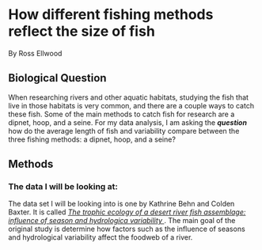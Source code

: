 # How different fishing methods reflect the size of fish
By Ross Ellwood
## Biological Question
When researching rivers and other aquatic habitats, studying the fish that live
in those habitats is very common, and there are a couple ways to catch these fish. 
Some of the main methods to catch fish for research are a dipnet, hoop, and a seine.
For my data analysis, I am asking the ***question*** how do the average length of fish 
and variability compare between the three fishing methods: a dipnet, hoop, and a seine?

## Methods
### The data I will be looking at:
The data set I will be looking into is one by Kathrine Behn and Colden Baxter. 
It is called [ _The trophic ecology of a desert river fish assemblage: influence
of season and hydrologica variability_ ](https://datadryad.org/stash/dataset/doi:10.5061/dryad.4q50bp6)
. The main goal of the original study is determine how factors such as the 
influence of seasons and hydrological variability affect the foodweb of a river. 



